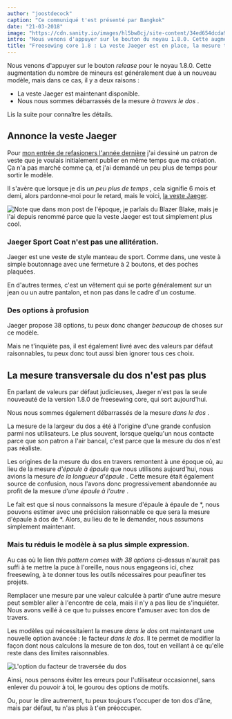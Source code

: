 ```yaml
---
author: "joostdecock"
caption: "Ce communiqué t'est présenté par Bangkok"
date: "21-03-2018"
image: "https://cdn.sanity.io/images/hl5bw8cj/site-content/34ed654dcda9004e7c249b90256ad197469cc87e-1920x1277.webp"
intro: "Nous venons d'appuyer sur le bouton du noyau 1.8.0. Cette augmentation du nombre de mineurs est généralement due à un nouveau modèle, mais dans ce cas, il y a deux raisons :"
title: "Freesewing core 1.8 : La veste Jaeger est en place, la mesure transversale du dos est supprimée."
---
```



Nous venons d'appuyer sur le bouton *release* pour le noyau 1.8.0. Cette augmentation du nombre de mineurs est généralement due à un nouveau modèle, mais dans ce cas, il y a deux raisons :

 - La veste Jaeger [](/patterns/jaeger) est maintenant disponible.
 - Nous nous sommes débarrassés de la mesure *à travers le dos* .

Lis la suite pour connaître les détails.

## Annonce la veste Jaeger

Pour [mon entrée de refasioners l'année dernière](/blog/the-refashioners-2017/) j'ai dessiné un patron de veste que je voulais initialement publier en même temps que ma création. Ça n'a pas marché comme ça, et j'ai demandé un peu plus de temps pour sortir le modèle.

Il s'avère que lorsque je dis *un peu plus de temps* , cela signifie 6 mois et demi, alors pardonne-moi pour le retard, mais le voici, [la veste Jaeger](/designs/jaeger).

![Note que dans mon post de l'époque, je parlais du Blazer Blake, mais je l'ai depuis renommé parce que la veste Jaeger est tout simplement plus cool.](https://posts.freesewing.org/uploads/jaeger_1cb91a3cd3.jpg)



### Jaeger Sport Coat n'est pas une allitération.

Jaeger est une veste de style manteau de sport. Comme dans, une veste à simple boutonnage avec une fermeture à 2 boutons, et des poches plaquées.

En d'autres termes, c'est un vêtement qui se porte généralement sur un jean ou un autre pantalon, et non pas dans le cadre d'un costume.

### Des options à profusion

Jaeger propose 38 options, tu peux donc changer *beaucoup* de choses sur ce modèle.

Mais ne t'inquiète pas, il est également livré avec des valeurs par défaut raisonnables, tu peux donc tout aussi bien ignorer tous ces choix.

## La mesure transversale du dos n'est pas plus

En parlant de valeurs par défaut judicieuses, Jaeger n'est pas la seule nouveauté de la version 1.8.0 de freesewing core, qui sort aujourd'hui.

Nous nous sommes également débarrassés de la mesure *dans le dos* .

La mesure de la largeur du dos a été à l'origine d'une grande confusion parmi nos utilisateurs. Le plus souvent, lorsque quelqu'un nous contacte parce que son patron a l'air bancal, c'est parce que la mesure du dos n'est pas réaliste.

Les origines de la mesure du dos en travers remontent à une époque où, au lieu de la mesure *d'épaule à épaule* que nous utilisons aujourd'hui, nous avions la mesure *de la longueur d'épaule* . Cette mesure était également source de confusion, nous l'avons donc progressivement abandonnée au profit de la mesure *d'une épaule à l'autre* .

 Le fait est que si nous connaissons la mesure d'épaule à épaule de *, nous pouvons estimer avec une précision raisonnable ce que sera la mesure d'épaule à dos de *. Alors, au lieu de te le demander, nous assumons simplement maintenant.

### Mais tu réduis le modèle à sa plus simple expression.

Au cas où le lien *this pattern comes with 38 options* ci-dessus n'aurait pas suffi à te mettre la puce à l'oreille, nous nous engageons ici, chez freesewing, à te donner tous les outils nécessaires pour peaufiner tes projets.

Remplacer une mesure par une valeur calculée à partir d'une autre mesure peut sembler aller à l'encontre de cela, mais il n'y a pas lieu de s'inquiéter. Nous avons veillé à ce que tu puisses encore t'amuser avec ton dos de travers.

Les modèles qui nécessitaient la mesure *dans le dos* ont maintenant une nouvelle option avancée : le facteur *dans le dos*. Il te permet de modifier la façon dont nous calculons la mesure de ton dos, tout en veillant à ce qu'elle reste dans des limites raisonnables.

![L'option du facteur de traversée du dos](https://posts.freesewing.org/uploads/acrossback_60791a4392.png)


Ainsi, nous pensons éviter les erreurs pour l'utilisateur occasionnel, sans enlever du pouvoir à toi, le gourou des options de motifs.

Ou, pour le dire autrement, tu peux toujours t'occuper de ton dos d'âne, mais par défaut, tu n'as plus à t'en préoccuper.

